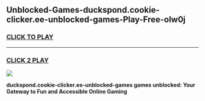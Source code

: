 
## Unblocked-Games-duckspond.cookie-clicker.ee-unblocked-games-Play-Free-olw0j
<h3>
<a href="https://premium76.site?title=duckspond.cookie-clicker.ee-unblocked-games&ref=17A">CLICK TO PLAY</a></h3>
<hr>

<h3>
<a href="https://premium76.site?title=duckspond.cookie-clicker.ee-unblocked-games&ref=17A">CLICK 2 PLAY</a>
  
</h3>

<a href="https://premium76.site?title=duckspond.cookie-clicker.ee-unblocked-games&ref=17A"><img src="https://clearcache.store/games.png"></a>


**duckspond.cookie-clicker.ee-unblocked-games games unblocked: Your Gateway to Fun and Accessible Online Gaming**
